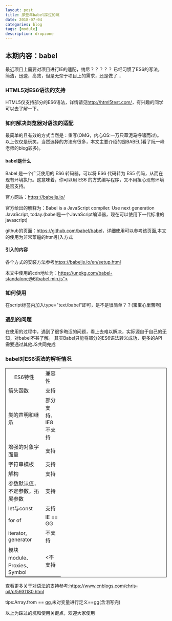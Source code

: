 ```yaml
---
layout: post
title: 那些年babel踩过的坑
date: 2018-07-04
categories: blog
tags: [module]
description: dropzone
---
```

<h2>本期内容：babel</h2>
<p>
	最近项目上需要对项目进行IE的适配，纳尼？？？？？
	已经习惯了ES6的写法，简洁，迅速，高效，但是无奈于项目上的需求，还是做了...
</p>
<h3>HTML5对ES6语法的支持</h3>
<p>HTML5仅支持部分的ES6语法，详情请见<u>http://html5test.com/</u>，有兴趣的同学可以去了解一下。</p>

<h3>如何解决浏览器对语法的适配</h3>
<p>最简单的且有效的方式当然是：重写(OMG，内心OS:一万只草泥马呼啸而过)。
以上仅仅是玩笑，当然选择的方法有很多，本文主要介绍的是BABEL(看了阮一峰老师的blog较多)。
</p>

<h4>babel是什么</h4>
<p>Babel 是一个广泛使用的 ES6 转码器，可以将 ES6 代码转为 ES5 代码，从而在现有环境执行。这意味着，你可以用 ES6 的方式编写程序，又不用担心现有环境是否支持。</p>
<p>官方网站：<u>https://babeljs.io/</u></p>
<p>官方给出的解释为：Babel is a JavaScript compiler.
Use next generation JavaScript, today.(babel是一个JavaScript编译器，现在可以使用下一代标准的javascript)</p>
<p>
github的页面：<u>https://github.com/babel/babel</u>，详细使用可以参考该页面,本文的使用为非常菜逼的html引入方式
</p>

<h4>引入的内容</h4>

	
<p>各个方式的安装方法参考<u>https://babeljs.io/en/setup.html</u></p>

<p>本文中使用的cdn地址为：<u>https://unpkg.com/babel-standalone@6/babel.min.js"></u></p>


<h3>如何使用</h3>
<p>在script标签内加入type="text/babel"即可，是不是很简单？？(宝宝心里苦啊)</p>
		
<h3>遇到的问题</h3>
<p>
	在使用的过程中，遇到了很多晦涩的问题，看上去难以解决，实际源自于自己的无知，对babel不甚了解。
	其实Babel只能将部分的ES6语法转义成功，更多的API需要通过其他JS共同完成
</p>
<h3>babel对ES6语法的解析情况</h3>
<table style="border: solid 1px;">
	<tr>
		<td style='width: 100px;text-align: center'>ES6特性</td>
		<td style="width:40px;">兼容性</td>
	</tr>
	<tr>
		<td>箭头函数</td>
		<td>支持</td>
	</tr>
	<tr>
		<td>类的声明和继承</td>
		<td>部分支持，IE8不支持</td>
	</tr>
	<tr>
		<td>增强的对象字面量</td>
		<td>支持</td>
	</tr>
	<tr>
		<td>字符串模板</td>
		<td>支持</td>
	</tr>
	<tr>
		<td>解构</td>
		<td>支持</td>
	</tr>
	<tr>
		<td>参数默认值，不定参数，拓展参数</td>
		<td>支持</td>
	</tr>
	<tr>
		<td>let与const</td>
		<td>支持</td>
	</tr>
	<tr>
		<td>for of</td>
		<td>IE == GG</td>
	</tr>
	<tr>
		<td>iterator, generator	</td>
		<td>不支持</td>
	</tr>
	<tr>
		<td>模块 module、Proxies、Symbol</td>
		<td><不支持</td>
	</tr>
</table>
<p>查看更多关于对语法的支持参考:<u>https://www.cnblogs.com/chris-oil/p/5931180.html</u></p>
<p>tips:Array.from == gg,未对变量进行定义==gg(含泪写完)</p>
<p>以上为踩过的坑和使用关键点，欢迎大家使用</p>